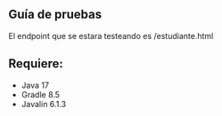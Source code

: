 ## Guía de pruebas
 El endpoint que se estara testeando es /estudiante.html
 
## Requiere:

* Java 17
* Gradle 8.5
* Javalin 6.1.3
